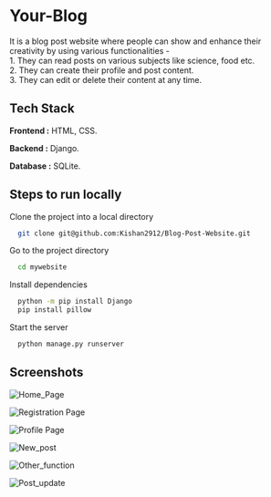 
# Your-Blog

It is a blog post website where people can show and enhance their creativity by using various functionalities -  
    1. They can read posts on various subjects like science, food etc.  
    2. They can create their profile and post content.  
    3. They can edit or delete their content at any time.


## Tech Stack

**Frontend :** HTML, CSS.

**Backend :** Django.

**Database :** SQLite.


## Steps to run locally

Clone the project into a local directory

```bash
  git clone git@github.com:Kishan2912/Blog-Post-Website.git
```

Go to the project directory

```bash
  cd mywebsite
```

Install dependencies

```bash
  python -m pip install Django
  pip install pillow
```

Start the server

```bash
  python manage.py runserver
```


## Screenshots

![Home_Page](https://user-images.githubusercontent.com/83392319/190607566-5af0e013-d89b-45ba-8af5-e01c97c3314e.PNG)

![Registration Page](https://user-images.githubusercontent.com/83392319/190607618-274081f4-01db-44c9-bda0-3bae1f67a709.PNG)

![Profile Page](https://user-images.githubusercontent.com/83392319/190607623-020d4ff7-5a5d-48a5-9927-8d2240df9e4f.PNG)

![New_post](https://user-images.githubusercontent.com/83392319/190607625-0627089b-2231-4152-aff1-df9000cec49b.PNG)

![Other_function](https://user-images.githubusercontent.com/83392319/190607626-79861604-bec1-4de7-a743-245c3d04738c.PNG)

![Post_update](https://user-images.githubusercontent.com/83392319/190607641-4e1909c7-5bd3-4e55-a176-7a31c5356063.PNG)

